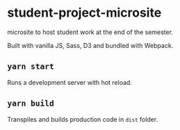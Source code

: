 # student-project-microsite

microsite to host student work at the end of the semester.

Built with vanilla JS, Sass, D3 and bundled with Webpack.

## `yarn start`

Runs a development server with hot reload.

## `yarn build`

Transpiles and builds production code in `dist` folder.
